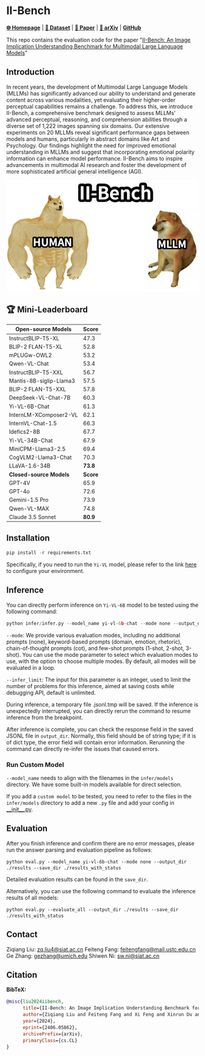 # II-Bench
[**🌐 Homepage**](https://ii-bench.github.io) | [**🤗 Dataset**](https://huggingface.co/datasets/m-a-p/II-Bench) | [**🤗 Paper**](https://huggingface.co/papers/2406.05862) | [**📖 arXiv**](https://arxiv.org/abs/2406.05862) | [**GitHub**](https://github.com/II-Bench/II-Bench)


This repo contains the evaluation code for the paper "[II-Bench: An Image Implication Understanding Benchmark for Multimodal Large Language Models](https://arxiv.org/abs/2406.05862)"

## Introduction
In recent years, the development of Multimodal Large Language Models (MLLMs) has significantly advanced our ability to understand and generate content across various modalities, yet evaluating their higher-order perceptual capabilities remains a challenge. To address this, we introduce II-Bench, a comprehensive benchmark designed to assess MLLMs' advanced perceptual, reasoning, and comprehension abilities through a diverse set of 1,222 images spanning six domains. Our extensive experiments on 20 MLLMs reveal significant performance gaps between models and humans, particularly in abstract domains like Art and Psychology. Our findings highlight the need for improved emotional understanding in MLLMs and suggest that incorporating emotional polarity information can enhance model performance. II-Bench aims to inspire advancements in multimodal AI research and foster the development of more sophisticated artificial general intelligence (AGI).

<p align="center">
  <img src="image.png" alt="introduction">
</p>

## 🏆 Mini-Leaderboard
| Open-source Models        | Score |
|---------------------------|-------|
| InstructBLIP-T5-XL        | 47.3  |
| BLIP-2 FLAN-T5-XL         | 52.8  |
| mPLUGw-OWL2               | 53.2  |
| Qwen-VL-Chat              | 53.4  |
| InstructBLIP-T5-XXL       | 56.7  |
| Mantis-8B-siglip-Llama3   | 57.5  |
| BLIP-2 FLAN-T5-XXL        | 57.8  |
| DeepSeek-VL-Chat-7B       | 60.3  |
| Yi-VL-6B-Chat             | 61.3  |
| InternLM-XComposer2-VL    | 62.1  |
| InternVL-Chat-1.5         | 66.3  |
| Idefics2-8B               | 67.7  |
| Yi-VL-34B-Chat            | 67.9  |
| MiniCPM-Llama3-2.5        | 69.4  |
| CogVLM2-Llama3-Chat       | 70.3  |
| LLaVA-1.6-34B             |**73.8**|
| **Closed-source Models**  |**Score**|
| GPT-4V                    | 65.9  |
| GPT-4o                    | 72.6  |
| Gemini-1.5 Pro            | 73.9  |
| Qwen-VL-MAX               | 74.8  |
| Claude 3.5 Sonnet         |**80.9**|



## Installation
```python
pip install -r requirements.txt
```
Specifically, if you need to run the `Yi-VL` model, please refer to the link [here](https://github.com/01-ai/Yi/blob/main/VL/README.md) to configure your environment.

## Inference
You can directly perform inference on `Yi-VL-6B` model to be tested using the following command:
```python
python infer/infer.py --model_name yi-vl-6b-chat --mode none --output_dir ./results
```

`--mode`: We provide various evaluation modes, including no additional prompts (none), keyword-based prompts (domain, emotion, rhetoric), chain-of-thought prompts (cot), and few-shot prompts (1-shot, 2-shot, 3-shot). You can use the mode parameter to select which evaluation modes to use, with the option to choose multiple modes. By default, all modes will be evaluated in a loop.

`--infer_limit`: The input for this parameter is an integer, used to limit the number of problems for this inference, aimed at saving costs while debugging API, default is unlimited.

During inference, a temporary file .jsonl.tmp will be saved. If the inference is unexpectedly interrupted, you can directly rerun the command to resume inference from the breakpoint.

After inference is complete, you can check the response field in the saved JSONL file in `output_dir`. Normally, this field should be of string type; if it is of dict type, the error field will contain error information. Rerunning the command can directly re-infer the issues that caused errors.

### Run Custom Model
`--model_name` needs to align with the filenames in the `infer/models` directory. We have some built-in models available for direct selection. 

If you add a `custom model` to be tested, you need to refer to the files in the `infer/models` directory to add a new `.py` file and add your config in [\_\_init\_\_.py](infer/models/__init__.py).


## Evaluation

After you finish inference and confirm there are no error messages, please run the answer parsing and evaluation pipeline as follows: 
```
python eval.py --model_name yi-vl-6b-chat --mode none --output_dir ./results --save_dir ./results_with_status
```
Detailed evaluation results can be found in the `save_dir`.

Alternatively, you can use the following command to evaluate the inference results of all models:
```
python eval.py --evaluate_all --output_dir ./results --save_dir ./results_with_status
```

## Contact
Ziqiang Liu: zq.liu4@siat.ac.cn
Feiteng Fang: feitengfang@mail.ustc.edu.cn
Ge Zhang: gezhang@umich.edu
Shiwen Ni: sw.ni@siat.ac.cn

## Citation

**BibTeX:**
```bibtex
@misc{liu2024iibench,
      title={II-Bench: An Image Implication Understanding Benchmark for Multimodal Large Language Models}, 
      author={Ziqiang Liu and Feiteng Fang and Xi Feng and Xinrun Du and Chenhao Zhang and Zekun Wang and Yuelin Bai and Qixuan Zhao and Liyang Fan and Chengguang Gan and Hongquan Lin and Jiaming Li and Yuansheng Ni and Haihong Wu and Yaswanth Narsupalli and Zhigang Zheng and Chengming Li and Xiping Hu and Ruifeng Xu and Xiaojun Chen and Min Yang and Jiaheng Liu and Ruibo Liu and Wenhao Huang and Ge Zhang and Shiwen Ni},
      year={2024},
      eprint={2406.05862},
      archivePrefix={arXiv},
      primaryClass={cs.CL}
}
```
